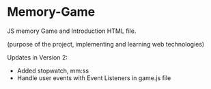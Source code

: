 # Memory-Game
JS memory Game and Introduction HTML file.

(purpose of the project, implementing and learning web technologies)

Updates in Version 2:
- Added stopwatch, mm:ss
- Handle user events with Event Listeners in game.js file
